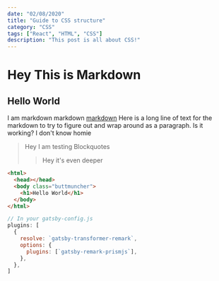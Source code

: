 ```yaml
---
date: "02/08/2020"
title: "Guide to CSS structure"
category: "CSS"
tags: ["React", "HTML", "CSS"]
description: "This post is all about CSS!"
---
```


# Hey This is Markdown

## Hello World

I am markdown markdown [markdown](./secondPost)
Here is a long line of text for the markdown to try to figure out and wrap around as a paragraph. Is it working? I don't know homie

> Hey I am testing Blockquotes
>
> > Hey it's even deeper

```html
<html>
  <head></head>
  <body class="buttmuncher">
    <h1>Hello World</h1>
  </body>
</html>
```

```javascript
// In your gatsby-config.js
plugins: [
  {
    resolve: `gatsby-transformer-remark`,
    options: {
      plugins: [`gatsby-remark-prismjs`],
    },
  },
]
```
